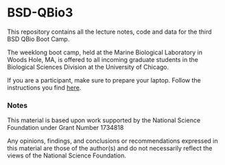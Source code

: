 # BSD-QBio3

This repository contains all the lecture notes, code and data for the third BSD QBio Boot Camp. 

The weeklong boot camp, held at the Marine Biological Laboratory in Woods Hole, MA, is offered to all incoming graduate students in the Biological Sciences Division at the University of Chicago. 

If you are a participant, make sure to prepare your laptop. Follow the instructions you find [here](https://stefanoallesina.github.io/BSD-QBio3/).

### Notes
This material is based upon work supported by the National Science Foundation under Grant Number 1734818

Any opinions, findings, and conclusions or recommendations expressed in this material are those of the author(s) and do not necessarily reflect the views of the National Science Foundation.
